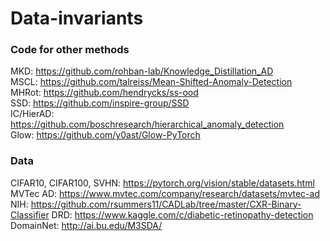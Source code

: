 # Data-invariants

### Code for other methods
MKD: https://github.com/rohban-lab/Knowledge_Distillation_AD  <br>
MSCL: https://github.com/talreiss/Mean-Shifted-Anomaly-Detection <br>
MHRot: https://github.com/hendrycks/ss-ood <br>
SSD: https://github.com/inspire-group/SSD <br>
IC/HierAD: https://github.com/boschresearch/hierarchical_anomaly_detection <br>
Glow: https://github.com/y0ast/Glow-PyTorch <br>

### Data
CIFAR10, CIFAR100, SVHN: https://pytorch.org/vision/stable/datasets.html
MVTec AD: https://www.mvtec.com/company/research/datasets/mvtec-ad
NIH: https://github.com/rsummers11/CADLab/tree/master/CXR-Binary-Classifier
DRD: https://www.kaggle.com/c/diabetic-retinopathy-detection
DomainNet: http://ai.bu.edu/M3SDA/
